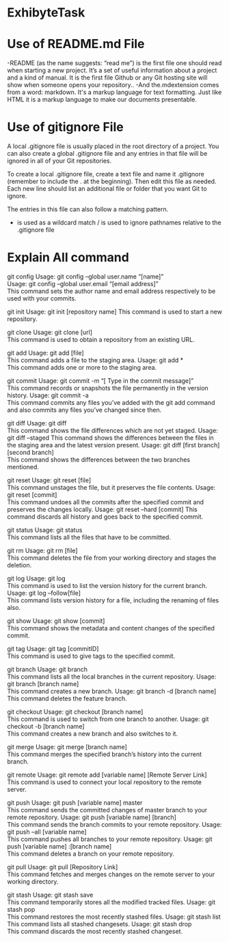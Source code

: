 # ExhibyteTask 

# Use of README.md File
-README (as the name suggests: “read me”) is the first file one should read when starting a new project. It’s a set of useful information about a project and a kind of manual. It is the first file Github or any Git hosting site will show when someone opens your repository..
-And the.mdextension comes from a word: markdown. It's a markup language for text formatting. Just like HTML it is a markup language to make our documents presentable.

# Use of gitignore File
A local .gitignore file is usually placed in the root directory of a project. You can also create a global .gitignore file and any entries in that file will be ignored in all of your Git repositories.

To create a local .gitignore file, create a text file and name it .gitignore (remember to include the . at the beginning). Then edit this file as needed. Each new line should list an additional file or folder that you want Git to ignore.

The entries in this file can also follow a matching pattern.

* is used as a wildcard match
/ is used to ignore pathnames relative to the .gitignore file

# Explain All command
git config
Usage: git config –global user.name “[name]”  
Usage: git config –global user.email “[email address]”  
This command sets the author name and email address respectively to be used with your commits.

git init
Usage: git init [repository name]
This command is used to start a new repository.

git clone
Usage: git clone [url]  
This command is used to obtain a repository from an existing URL.

git add
Usage: git add [file]  
This command adds a file to the staging area.
Usage: git add *  
This command adds one or more to the staging area.

git commit
Usage: git commit -m “[ Type in the commit message]”  
This command records or snapshots the file permanently in the version history.
Usage: git commit -a  
This command commits any files you’ve added with the git add command and also commits any files you’ve changed since then.

git diff
Usage: git diff  
This command shows the file differences which are not yet staged.
Usage: git diff –staged 
This command shows the differences between the files in the staging area and the latest version present.
Usage: git diff [first branch] [second branch]  
This command shows the differences between the two branches mentioned.

git reset
Usage: git reset [file]  
This command unstages the file, but it preserves the file contents.
Usage: git reset [commit]  
This command undoes all the commits after the specified commit and preserves the changes locally.
Usage: git reset –hard [commit]  This command discards all history and goes back to the specified commit.

git status
Usage: git status  
This command lists all the files that have to be committed.

git rm
Usage: git rm [file]  
This command deletes the file from your working directory and stages the deletion.

git log
Usage: git log  
This command is used to list the version history for the current branch.
Usage: git log –follow[file]  
This command lists version history for a file, including the renaming of files also.

git show
Usage: git show [commit]  
This command shows the metadata and content changes of the specified commit.

git tag
Usage: git tag [commitID]  
This command is used to give tags to the specified commit.

git branch
Usage: git branch  
This command lists all the local branches in the current repository.
Usage: git branch [branch name]  
This command creates a new branch.
Usage: git branch -d [branch name]  
This command deletes the feature branch.

git checkout
Usage: git checkout [branch name]  
This command is used to switch from one branch to another.
Usage: git checkout -b [branch name]  
This command creates a new branch and also switches to it.

git merge
Usage: git merge [branch name]  
This command merges the specified branch’s history into the current branch.

git remote
Usage: git remote add [variable name] [Remote Server Link]  
This command is used to connect your local repository to the remote server.

git push
Usage: git push [variable name] master  
This command sends the committed changes of master branch to your remote repository.
Usage: git push [variable name] [branch]  
This command sends the branch commits to your remote repository.
Usage: git push –all [variable name]  
This command pushes all branches to your remote repository.
Usage: git push [variable name] :[branch name]  
This command deletes a branch on your remote repository.

git pull
Usage: git pull [Repository Link]  
This command fetches and merges changes on the remote server to your working directory.

git stash
Usage: git stash save  
This command temporarily stores all the modified tracked files.
Usage: git stash pop  
This command restores the most recently stashed files.
Usage: git stash list  
This command lists all stashed changesets.
Usage: git stash drop  
This command discards the most recently stashed changeset.